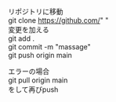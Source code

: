 リポジトリに移動  
git clone https://github.com/"  "  
変更を加える  
git add .  
git commit -m "massage"  
git push origin main  

エラーの場合  
git pull origin main  
をして再びpush  
